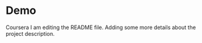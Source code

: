 # Demo
Coursera
I am editing the README file. Adding some more details about the project description.
